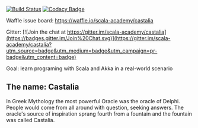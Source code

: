 
[![Build Status](https://travis-ci.org/scala-academy/castalia.svg?branch=feature%2F%232_stubserver)](https://travis-ci.org/scala-academy/castalia)
[![Codacy Badge](https://api.codacy.com/project/badge/06b7d35d307c44b29d20e3d9c25b1ee2)](https://www.codacy.com/app/github_10/stubserver)

Waffle issue board: https://waffle.io/scala-academy/castalia

Gitter: [![Join the chat at https://gitter.im/scala-academy/castalia](https://badges.gitter.im/Join%20Chat.svg)](https://gitter.im/scala-academy/castalia?utm_source=badge&utm_medium=badge&utm_campaign=pr-badge&utm_content=badge)


Goal: learn programing with Scala and Akka in a real-world scenario

## The name: Castalia

In Greek Mythology the most powerful Oracle was the oracle of Delphi.
People would come from all around with question, seeking answers. The
oracle's source of inspiration sprang fourth from a fountain and the fountain
was called Castalia.
